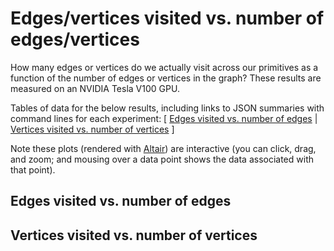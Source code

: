 # Edges/vertices visited vs. number of edges/vertices

How many edges or vertices do we actually visit across our primitives as a function of the number of edges or vertices in the graph? These results are measured on an NVIDIA Tesla V100 GPU.

Tables of data for the below results, including links to JSON summaries with command lines for each experiment: [
[Edges visited vs. number of edges](analysis/gunrock_primitives_all_V100_edges_visited_vs_num_edges_table.md) |
[Vertices visited vs. number of vertices]((analysis/gunrock_primitives_all_V100_vertices_visited_vs_num_vertices_table.md))
]

Note these plots (rendered with [Altair](https://altair-viz.github.io/)) are interactive (you can click, drag, and zoom; and mousing over a data point shows the data associated with that point).

<script type="text/javascript">
  var svgopt = { renderer: "svg" }
  var spec_gunrock_primitives_all_V100_edges_visited_vs_num_edges = "https://raw.githubusercontent.com/gunrock/io/master/plots/gunrock_primitives_all_V100_edges_visited_vs_num_edges.json";
  vegaEmbed('#vis_gunrock_primitives_all_V100_edges_visited_vs_num_edges', spec_gunrock_primitives_all_V100_edges_visited_vs_num_edges, opt=svgopt).then(function(result) {
    // Access the Vega view instance (https://vega.github.io/vega/docs/api/view/) as result.view
  }).catch(console.error);

  var spec_gunrock_primitives_all_V100_vertices_visited_vs_num_vertices = "https://raw.githubusercontent.com/gunrock/io/master/plots/gunrock_primitives_all_V100_vertices_visited_vs_num_vertices.json";
  vegaEmbed('#vis_gunrock_primitives_all_V100_vertices_visited_vs_num_vertices', spec_gunrock_primitives_all_V100_vertices_visited_vs_num_vertices, opt=svgopt).then(function(result) {
    // Access the Vega view instance (https://vega.github.io/vega/docs/api/view/) as result.view
  }).catch(console.error);
</script>

## Edges visited vs. number of edges
<div id="vis_gunrock_primitives_all_V100_edges_visited_vs_num_edges"></div>

## Vertices visited vs. number of vertices
<div id="vis_gunrock_primitives_all_V100_vertices_visited_vs_num_vertices"></div>
